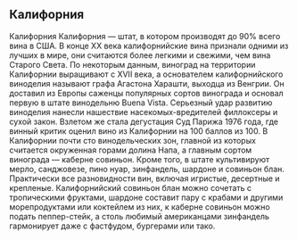 ## Калифорния 

Калифорния
Калифорния — штат, в котором производят до 90% всего вина в США. В конце XX века калифорнийские вина признали одними из лучших в мире, они считаются более легкими и свежими, чем вина Старого Света.
По некоторым данным, виноград на территории Калифорнии выращивают с XVII века, а основателем калифорнийского виноделия называют графа Агастона Харашти, выходца из Венгрии. Он доставил из Европы саженцы популярных сортов винограда и основал первую в штате винодельню Buena Vista. 
Серьезный удар развитию виноделия нанесли нашествие насекомых-вредителей филлоксеры и сухой закон. Взлетом же стала дегустация Суд Парижа 1976 года, где винный критик оценил вино из Калифорнии на 100 баллов из 100. 
В Калифорнии почти сто винодельческих зон, главной из которых считается окруженная горами долина Напа, а главным сортом винограда — каберне совиньон. Кроме того, в штате культивируют мерло, санджовезе, пино нуар, зинфандель, шардоне и совиньон блан.
Практически все разновидности вин, включая игристые, десертные и крепленые.
Калифорнийский совиньон блан можно сочетать с тропическими фруктами, шардоне составит пару с крабами и другими морепродуктами или коктейлем из них, к каберне совиньон можно подать пеппер-стейк, а столь любимый американцами зинфандель гармонирует даже с фастфудом, бургерами или тако.
